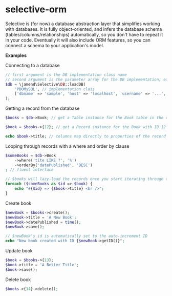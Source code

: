 selective-orm
=============

Selective is (for now) a database abstraction layer that simplifies working with databases. It is fully object-oriented, and infers the database schema (tables/columns/relationships) automatically, so you don't have to repeat it in your code. Eventually it will also include ORM features, so you can connect a schema to your application's model.

**Examples**

Connecting to a database
```php
// first argument is the DB implementation class name
// second argument is the parameter array for the DB implementation; each item will call a corresponding setter
$db = \jamend\Selective\DB::loadDB(
	'PDOMySQL', // implementation class
	['dbname' => 'sample', 'host' => 'localhost', 'username' => '...', 'password' => '...'] // PDOMySQL parameters
);
```

Getting a record from the database
```php
$books = $db->Book; // get a Table instance for the Book table in the database

$book = $books->{12}; // get a Record instance for the Book with ID 12

echo $book->title; // columns map directly to properties of the record
```

Looping through records with a where and order by clause
```php
$someBooks = $db->Book
	->where('tite LIKE ?', '%')
	->orderBy('datePublished', 'DESC')
; // fluent interface

// $books will lazy-load the records once you start iterating through them
foreach ($someBooks as $id => $book) {
	echo "#{$id} => {$book->title} <br />";
}
```

Create book
```php
$newBook = $books->create();
$newBook->title = 'A New Book';
$newBook->datePublished = time();
$newBook->save();

// $newBook's id is automatically set to the auto-increment ID
echo "New book created with ID {$newBook->getID()}";
```

Update book
```php
$book = $books->{13};
$book->title = 'A Better Title';
$book->save();
```

Delete book
```php
$books->{14}->delete();
```
